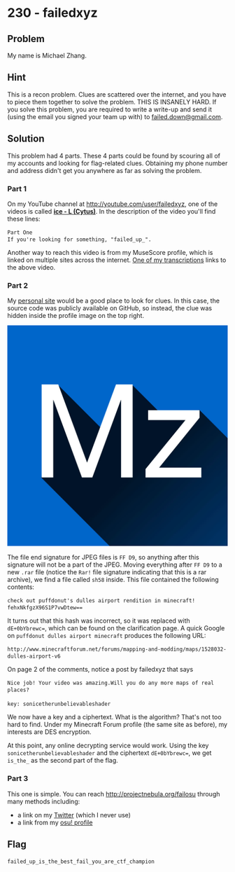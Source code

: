 # 230 - failedxyz

## Problem

My name is Michael Zhang.

## Hint

This is a recon problem. Clues are scattered over the internet, and you have to piece them together to solve the problem. THIS IS INSANELY HARD. If you solve this problem, you are required to write a write-up and send it (using the email you signed your team up with) to failed.down@gmail.com.

## Solution

This problem had 4 parts. These 4 parts could be found by scouring all of my accounts and looking for flag-related clues. Obtaining my phone number and address didn't get you anywhere as far as solving the problem.

### Part 1

On my YouTube channel at http://youtube.com/user/failedxyz, one of the videos is called [**ice - L (Cytus)**](https://www.youtube.com/watch?v=eUSQBqGZwH4). In the description of the video you'll find these lines:

```
Part One
If you're looking for something, "failed_up_".
```

Another way to reach this video is from my MuseScore profile, which is linked on multiple sites across the internet. [One of my transcriptions](http://musescore.com/user/133763/scores/213861) links to the above video.

### Part 2

My [personal site](http://failedxyz.github.io) would be a good place to look for clues. In this case, the source code was publicly available on GitHub, so instead, the clue was hidden inside the profile image on the top right.

![1](mz1.jpg)

The file end signature for JPEG files is `FF D9`, so anything after this signature will not be a part of the JPEG. Moving everything after `FF D9` to a new `.rar` file (notice the `Rar!` file signature indicating that this is a rar archive), we find a file called `sh58` inside. This file contained the following contents:

```
check out puffdonut's dulles airport rendition in minecraft! fehxNkfgzX96S1P7vwDtew==
```

It turns out that this hash was incorrect, so it was replaced with `dE+0bYbrewc=`, which can be found on the clarification page. A quick Google on `puffdonut dulles airport minecraft` produces the following URL:

```
http://www.minecraftforum.net/forums/mapping-and-modding/maps/1528032-dulles-airport-v6
```

On page 2 of the comments, notice a post by failedxyz that says

```
Nice job! Your video was amazing.Will you do any more maps of real places?

key: sonicetherunbelievableshader
```

We now have a key and a ciphertext. What is the algorithm? That's not too hard to find. Under my Minecraft Forum profile (the same site as before), my interests are DES encryption.

At this point, any online decrypting service would work. Using the key `sonicetherunbelievableshader` and the ciphertext `dE+0bYbrewc=`, we get `is_the_` as the second part of the flag.

### Part 3

This one is simple. You can reach http://projectnebula.org/failosu through many methods including:

* a link on my [Twitter](http://twitter.com/fdetzl) (which I never use)
* a link from my [osu! profile](http://osu.ppy.sh/u/IOException)



## Flag

`failed_up_is_the_best_fail_you_are_ctf_champion`